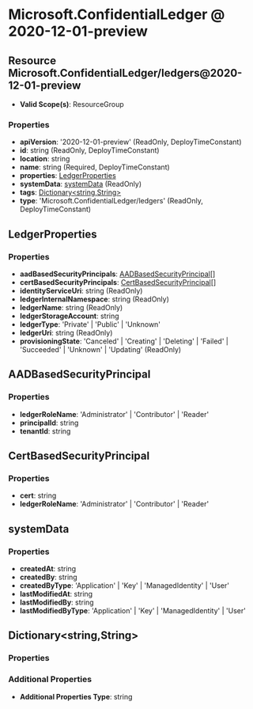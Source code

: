 # Microsoft.ConfidentialLedger @ 2020-12-01-preview

## Resource Microsoft.ConfidentialLedger/ledgers@2020-12-01-preview
* **Valid Scope(s)**: ResourceGroup
### Properties
* **apiVersion**: '2020-12-01-preview' (ReadOnly, DeployTimeConstant)
* **id**: string (ReadOnly, DeployTimeConstant)
* **location**: string
* **name**: string (Required, DeployTimeConstant)
* **properties**: [LedgerProperties](#ledgerproperties)
* **systemData**: [systemData](#systemdata) (ReadOnly)
* **tags**: [Dictionary<string,String>](#dictionarystringstring)
* **type**: 'Microsoft.ConfidentialLedger/ledgers' (ReadOnly, DeployTimeConstant)

## LedgerProperties
### Properties
* **aadBasedSecurityPrincipals**: [AADBasedSecurityPrincipal](#aadbasedsecurityprincipal)[]
* **certBasedSecurityPrincipals**: [CertBasedSecurityPrincipal](#certbasedsecurityprincipal)[]
* **identityServiceUri**: string (ReadOnly)
* **ledgerInternalNamespace**: string (ReadOnly)
* **ledgerName**: string (ReadOnly)
* **ledgerStorageAccount**: string
* **ledgerType**: 'Private' | 'Public' | 'Unknown'
* **ledgerUri**: string (ReadOnly)
* **provisioningState**: 'Canceled' | 'Creating' | 'Deleting' | 'Failed' | 'Succeeded' | 'Unknown' | 'Updating' (ReadOnly)

## AADBasedSecurityPrincipal
### Properties
* **ledgerRoleName**: 'Administrator' | 'Contributor' | 'Reader'
* **principalId**: string
* **tenantId**: string

## CertBasedSecurityPrincipal
### Properties
* **cert**: string
* **ledgerRoleName**: 'Administrator' | 'Contributor' | 'Reader'

## systemData
### Properties
* **createdAt**: string
* **createdBy**: string
* **createdByType**: 'Application' | 'Key' | 'ManagedIdentity' | 'User'
* **lastModifiedAt**: string
* **lastModifiedBy**: string
* **lastModifiedByType**: 'Application' | 'Key' | 'ManagedIdentity' | 'User'

## Dictionary<string,String>
### Properties
### Additional Properties
* **Additional Properties Type**: string

